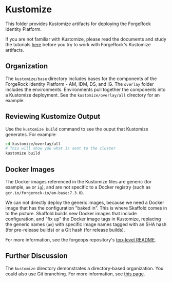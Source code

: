 # Kustomize

This folder provides Kustomize artifacts for deploying the ForgeRock Identity 
Platform.

If you are not familiar with Kustomize, please read the documents and study the 
tutorials [here](https://kustomize.io/) before you try to work with ForgeRock's 
Kustomize artifacts.

## Organization

The `kustomize/base` directory includes bases for the components of the 
ForgeRock Identity Platform - AM, IDM, DS, and IG. The `overlay` folder includes
the environments. Environments pull together the components into a Kustomize 
deployment. See the `kustomize/overlay/all` directory for an example.

## Reviewing Kustomize Output

Use the `kustomize build` command to see the ouput that Kustomize generates. For
example:

```bash
cd kustomize/overlay/all
# This will show you what is sent to the cluster
kustomize build
```

## Docker Images

The Docker images referenced in the Kustomize files are generic (for example, 
`am` or `ig`), and are not specific to a Docker registry (such as 
`gcr.io/forgerock-io/am-base:7.3.0`).

We can not directly deploy the generic images, because we need a Docker image
that has the configuration "baked in". This is where Skaffold comes in to the 
picture. Skaffold builds new Docker images that include configuration, and 
"fix up" the Docker image tags in Kustomize, replacing the generic names (`am`) 
with specific image names tagged with an SHA hash (for pre-release builds) or a 
Git hash (for release builds).

For more information, see the forgeops repository's [top-level README](../README.md).

## Further Discussion

The `kustomize` directory demonstrates a directory-based organization. You could
also use Git branching. For more information, see 
[this page](https://kubectl.docs.kubernetes.io/guides/app_deployment/diffing_local_and_remote_resources/).
